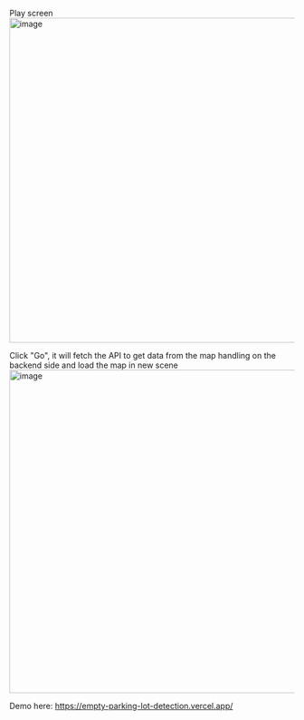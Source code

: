 Play screen
<img width="574" alt="image" src="https://github.com/jeremyn-nmq/godot-project/assets/108742790/962faa46-a66b-4e18-b63c-498c550db01d">

Click "Go", it will fetch the API to get data from the map handling on the backend side and load the map in new scene
<img width="571" alt="image" src="https://github.com/jeremyn-nmq/godot-project/assets/108742790/f949c87a-edd4-432c-88d4-4b2d6069f1de">

Demo here: https://empty-parking-lot-detection.vercel.app/
